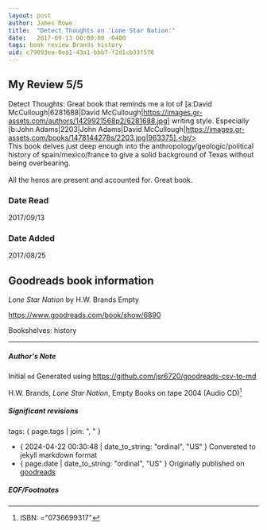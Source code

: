 ```yaml
---
layout: post
author: James Rowe
title:  "Detect Thoughts on 'Lone Star Nation'"
date:   2017-09-13 00:00:00 -0400
tags: book review Brands history
uid: c79093ea-0ea1-43a1-bbb7-f2d1cb33f578
---
```


<!-- highly dependent on how you personally use jekyll templates, and how you want this to show up -->

## My Review 5/5

Detect Thoughts: Great book that reminds me a lot of [a:David McCullough|6281688|David McCullough|https://images.gr-assets.com/authors/1429921568p2/6281688.jpg] writing style. Especially [b:John Adams|2203|John Adams|David McCullough|https://images.gr-assets.com/books/1478144278s/2203.jpg|963375].<br/><br/>This book delves just deep enough into the anthropology/geologic/political history of spain/mexico/france to give a solid background of Texas without being overbearing.<br/><br/>All the heros are present and accounted for. Great book.

### Date Read
2017/09/13

### Date Added
2017/08/25

## Goodreads book information

*Lone Star Nation* by H.W. Brands
Empty

https://www.goodreads.com/book/show/6890

Bookshelves: history

---

##### Author's Note

Initial `md` Generated using https://github.com/jsr6720/goodreads-csv-to-md

H.W. Brands, *Lone Star Nation*, Empty Books on tape 2004 (Audio CD)[^1]

##### Significant revisions

tags: { page.tags | join: ", " } <!-- todo move this somewhere -->

- { 2024-04-22 00:30:48 | date_to_string: "ordinal", "US" } Convereted to jekyll markdown format 
- { page.date | date_to_string: "ordinal", "US" } Originally published on [goodreads](https://www.goodreads.com)

##### EOF/Footnotes

[^1]: ISBN: ="0736699317"
